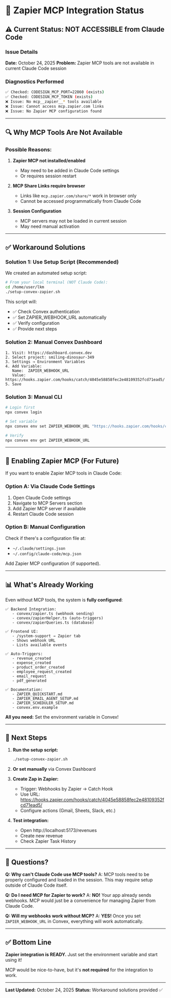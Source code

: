 # 🔌 Zapier MCP Integration Status

## ⚠️ Current Status: NOT ACCESSIBLE from Claude Code

### Issue Details

**Date:** October 24, 2025
**Problem:** Zapier MCP tools are not available in current Claude Code session

### Diagnostics Performed

```bash
✅ Checked: CODESIGN_MCP_PORT=22860 (exists)
✅ Checked: CODESIGN_MCP_TOKEN (exists)
❌ Issue: No mcp__zapier__* tools available
❌ Issue: Cannot access mcp.zapier.com links
❌ Issue: No Zapier MCP configuration found
```

---

## 🔍 Why MCP Tools Are Not Available

### Possible Reasons:

1. **Zapier MCP not installed/enabled**
   - May need to be added in Claude Code settings
   - Or requires session restart

2. **MCP Share Links require browser**
   - Links like `mcp.zapier.com/share/*` work in browser only
   - Cannot be accessed programmatically from Claude Code

3. **Session Configuration**
   - MCP servers may not be loaded in current session
   - May need manual activation

---

## ✅ Workaround Solutions

### Solution 1: Use Setup Script (Recommended)

We created an automated setup script:

```bash
# From your local terminal (NOT Claude Code):
cd /home/user/lkm
./setup-convex-zapier.sh
```

This script will:
- ✅ Check Convex authentication
- ✅ Set ZAPIER_WEBHOOK_URL automatically
- ✅ Verify configuration
- ✅ Provide next steps

### Solution 2: Manual Convex Dashboard

```
1. Visit: https://dashboard.convex.dev
2. Select project: smiling-dinosaur-349
3. Settings → Environment Variables
4. Add Variable:
   Name:  ZAPIER_WEBHOOK_URL
   Value: https://hooks.zapier.com/hooks/catch/4045e58858fec2e48109352fcd71ead5/
5. Save
```

### Solution 3: Manual CLI

```bash
# Login first
npx convex login

# Set variable
npx convex env set ZAPIER_WEBHOOK_URL "https://hooks.zapier.com/hooks/catch/4045e58858fec2e48109352fcd71ead5/"

# Verify
npx convex env get ZAPIER_WEBHOOK_URL
```

---

## 🔧 Enabling Zapier MCP (For Future)

If you want to enable Zapier MCP tools in Claude Code:

### Option A: Via Claude Code Settings

1. Open Claude Code settings
2. Navigate to MCP Servers section
3. Add Zapier MCP server if available
4. Restart Claude Code session

### Option B: Manual Configuration

Check if there's a configuration file at:
- `~/.claude/settings.json`
- `~/.config/claude-code/mcp.json`

Add Zapier MCP configuration (if supported).

---

## 📊 What's Already Working

Even without MCP tools, the system is **fully configured**:

```
✅ Backend Integration:
   - convex/zapier.ts (webhook sending)
   - convex/zapierHelper.ts (auto-triggers)
   - convex/zapierQueries.ts (database)

✅ Frontend UI:
   - /system-support → Zapier tab
   - Shows webhook URL
   - Lists available events

✅ Auto-Triggers:
   - revenue_created
   - expense_created
   - product_order_created
   - employee_request_created
   - email_request
   - pdf_generated

✅ Documentation:
   - ZAPIER_QUICKSTART.md
   - ZAPIER_EMAIL_AGENT_SETUP.md
   - ZAPIER_SCHEDULER_SETUP.md
   - convex.env.example
```

**All you need:** Set the environment variable in Convex!

---

## 🎯 Next Steps

1. **Run the setup script:**
   ```bash
   ./setup-convex-zapier.sh
   ```

2. **Or set manually** via Convex Dashboard

3. **Create Zap in Zapier:**
   - Trigger: Webhooks by Zapier → Catch Hook
   - Use URL: https://hooks.zapier.com/hooks/catch/4045e58858fec2e48109352fcd71ead5/
   - Configure actions (Gmail, Sheets, Slack, etc.)

4. **Test integration:**
   - Open http://localhost:5173/revenues
   - Create new revenue
   - Check Zapier Task History

---

## 🤔 Questions?

**Q: Why can't Claude Code use MCP tools?**
A: MCP tools need to be properly configured and loaded in the session. This may require setup outside of Claude Code itself.

**Q: Do I need MCP for Zapier to work?**
A: **NO!** Your app already sends webhooks. MCP would just be a convenience for managing Zapier from Claude Code.

**Q: Will my webhooks work without MCP?**
A: **YES!** Once you set `ZAPIER_WEBHOOK_URL` in Convex, everything will work automatically.

---

## ✅ Bottom Line

**Zapier integration is READY.** Just set the environment variable and start using it!

MCP would be nice-to-have, but it's **not required** for the integration to work.

---

**Last Updated:** October 24, 2025
**Status:** Workaround solutions provided ✅
